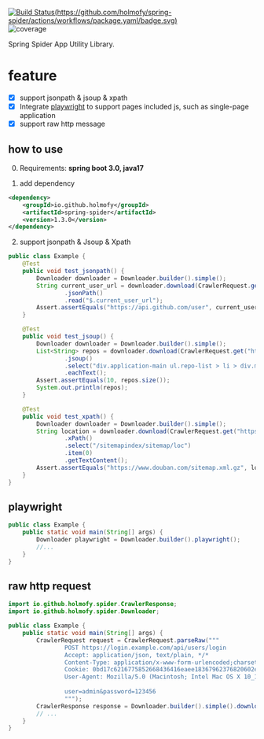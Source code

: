 [![Build Status(https://github.com/holmofy/spring-spider/actions/workflows/package.yaml/badge.svg)](https://github.com/holmofy/spring-spider/actions/workflows/package.yaml/badge.svg)](https://repo1.maven.org/maven2/io/github/holmofy/spring-spider)
![coverage](https://github.com/holmofy/spring-spider/actions/workflows/coverage.yaml/badge.svg)

Spring Spider App Utility Library.

# feature

* [x] support jsonpath & jsoup & xpath
* [x] Integrate [playwright](https://github.com/microsoft/playwright-java) to support pages included js, such as
  single-page application
* [x] support raw http message

## how to use

0. Requirements: **spring boot 3.0, java17**

1. add dependency

```xml
<dependency>
    <groupId>io.github.holmofy</groupId>
    <artifactId>spring-spider</artifactId>
    <version>1.3.0</version>
</dependency>
```

2. support jsonpath & Jsoup & Xpath

```java
public class Example {
    @Test
    public void test_jsonpath() {
        Downloader downloader = Downloader.builder().simple();
        String current_user_url = downloader.download(CrawlerRequest.get("https://api.github.com/").build())
                .jsonPath()
                .read("$.current_user_url");
        Assert.assertEquals("https://api.github.com/user", current_user_url);
    }

    @Test
    public void test_jsoup() {
        Downloader downloader = Downloader.builder().simple();
        List<String> repos = downloader.download(CrawlerRequest.get("https://github.com/search?q=spider").build())
                .jsoup()
                .select("div.application-main ul.repo-list > li > div.mt-n1.flex-auto > div.d-flex > div > a")
                .eachText();
        Assert.assertEquals(10, repos.size());
        System.out.println(repos);
    }

    @Test
    public void test_xpath() {
        Downloader downloader = Downloader.builder().simple();
        String location = downloader.download(CrawlerRequest.get("https://www.douban.com/sitemap_index.xml").build())
                .xPath()
                .select("/sitemapindex/sitemap/loc")
                .item(0)
                .getTextContent();
        Assert.assertEquals("https://www.douban.com/sitemap.xml.gz", location);
    }
}
```

## playwright

```java
public class Example {
    public static void main(String[] args) {
        Downloader playwright = Downloader.builder().playwright();
        //...
    }
}
```

## raw http request

```java
import io.github.holmofy.spider.CrawlerResponse;
import io.github.holmofy.spider.Downloader;

public class Example {
    public static void main(String[] args) {
        CrawlerRequest request = CrawlerRequest.parseRaw("""
                POST https://login.example.com/api/users/login
                Accept: application/json, text/plain, */*
                Content-Type: application/x-www-form-urlencoded;charset=UTF-8
                Cookie: 0bd17c6216775852668436416eaee18367962376820602ec6d9cbff1f07b4c
                User-Agent: Mozilla/5.0 (Macintosh; Intel Mac OS X 10_15_7) AppleWebKit/537.36
                      
                user=admin&password=123456
                """);
        CrawlerResponse response = Downloader.builder().simple().download(request);
        // ...
    }
}
```
